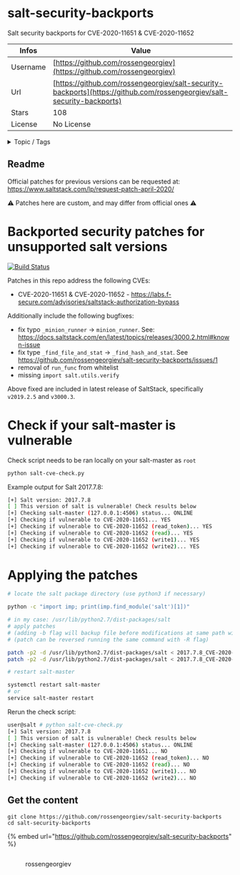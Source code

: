# salt-security-backports

Salt security backports for CVE-2020-11651 & CVE-2020-11652

| Infos    | Value                                                              |
| -------- | -------------------------------------------------------------------|
| Username | [https://github.com/rossengeorgiev](https://github.com/rossengeorgiev) |
| Url      | [https://github.com/rossengeorgiev/salt-security-backports](https://github.com/rossengeorgiev/salt-security-backports)                                               |
| Stars    | 108                                                          |
| License  | No License                                                        |

<details>

<summary>Topic / Tags</summary>

* cve-2020-11651* cve-2020-11652* salt* saltstack

</details>

## Readme

Official patches for previous versions can be requested at: https://www.saltstack.com/lp/request-patch-april-2020/

⚠ Patches here are custom, and may differ from official ones ⚠

# Backported security patches for unsupported salt versions

[![Build Status](https://travis-ci.org/rossengeorgiev/salt-security-backports.svg?branch=master)](https://travis-ci.org/rossengeorgiev/salt-security-backports)

Patches in this repo address the following CVEs:

* CVE-2020-11651 & CVE-2020-11652 - https://labs.f-secure.com/advisories/saltstack-authorization-bypass

Additionally include the following bugfixes:

* fix typo `_minion_runner` -> `minion_runner`. See: https://docs.saltstack.com/en/latest/topics/releases/3000.2.html#known-issue
* fix type `_find_file_and_stat` -> `_find_hash_and_stat`. See https://github.com/rossengeorgiev/salt-security-backports/issues/1
* removal of `run_func` from whitelist
* missing `import salt.utils.verify`

Above fixed are included in latest release of SaltStack, specifically `v2019.2.5` and `v3000.3`.

# Check if your salt-master is vulnerable

Check script needs to be ran locally on your salt-master as `root`

```bash
python salt-cve-check.py
```

Example output for Salt 2017.7.8:

```bash
[+] Salt version: 2017.7.8
[ ] This version of salt is vulnerable! Check results below
[+] Checking salt-master (127.0.0.1:4506) status... ONLINE
[+] Checking if vulnerable to CVE-2020-11651... YES
[+] Checking if vulnerable to CVE-2020-11652 (read_token)... YES
[+] Checking if vulnerable to CVE-2020-11652 (read)... YES
[+] Checking if vulnerable to CVE-2020-11652 (write1)... YES
[+] Checking if vulnerable to CVE-2020-11652 (write2)... YES
```

# Applying the patches

```bash
# locate the salt package directory (use python3 if necessary)

python -c "import imp; print(imp.find_module('salt')[1])"

# in my case: /usr/lib/python2.7/dist-packages/salt
# apply patches
# (adding -b flag will backup file before modifications at same path with .orig suffix)
# (patch can be reversed running the same command with -R flag)

patch -p2 -d /usr/lib/python2.7/dist-packages/salt < 2017.7.8_CVE-2020-11651.patch
patch -p2 -d /usr/lib/python2.7/dist-packages/salt < 2017.7.8_CVE-2020-11652.patch

# restart salt-master

systemctl restart salt-master
# or
service salt-master restart
```

Rerun the check script:

```bash
user@salt # python salt-cve-check.py
[+] Salt version: 2017.7.8
[ ] This version of salt is vulnerable! Check results below
[+] Checking salt-master (127.0.0.1:4506) status... ONLINE
[+] Checking if vulnerable to CVE-2020-11651... NO
[+] Checking if vulnerable to CVE-2020-11652 (read_token)... NO
[+] Checking if vulnerable to CVE-2020-11652 (read)... NO
[+] Checking if vulnerable to CVE-2020-11652 (write1)... NO
[+] Checking if vulnerable to CVE-2020-11652 (write2)... NO
```



## Get the content

```
git clone https://github.com/rossengeorgiev/salt-security-backports
cd salt-security-backports
```

{% embed url="https://github.com/rossengeorgiev/salt-security-backports" %}

<figure><img src="https://avatars.githubusercontent.com/u/2720787?v=4" alt=""><figcaption><p>rossengeorgiev</p></figcaption></figure>
